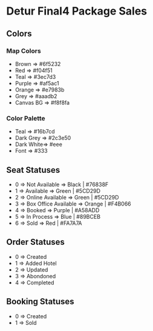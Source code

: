 # Detur Final4 Package Sales
## Colors
### Map Colors
* Brown     => #6f5232
* Red       => #f04f51
* Teal      => #3ec7d3
* Purple    => #af5ac1
* Orange    => #e7983b
* Grey      => #aaadb2
* Canvas BG => #f8f8fa
### Color Palette
* Teal      => #16b7cd
* Dark Grey => #2c3e50
* Dark White=> #eee
* Font      => #333 

## Seat Statuses
* 0    => Not Available        => Black | #76838F
* 1    => Available            => Green | #5CD29D
* 2    => Online Available     => Green | #5CD29D
* 3    => Box Office Available => Orange | #F4B066
* 4    => Booked               => Purple | #A58ADD
* 5    => In Process           => Blue | #89BCEB
* 6    => Sold                 => Red | #FA7A7A

## Order Statuses
* 0 => Created
* 1 => Added Hotel
* 2 => Updated
* 3 => Abondoned
* 4 => Completed

## Booking Statuses
* 0 => Created
* 1 => Sold